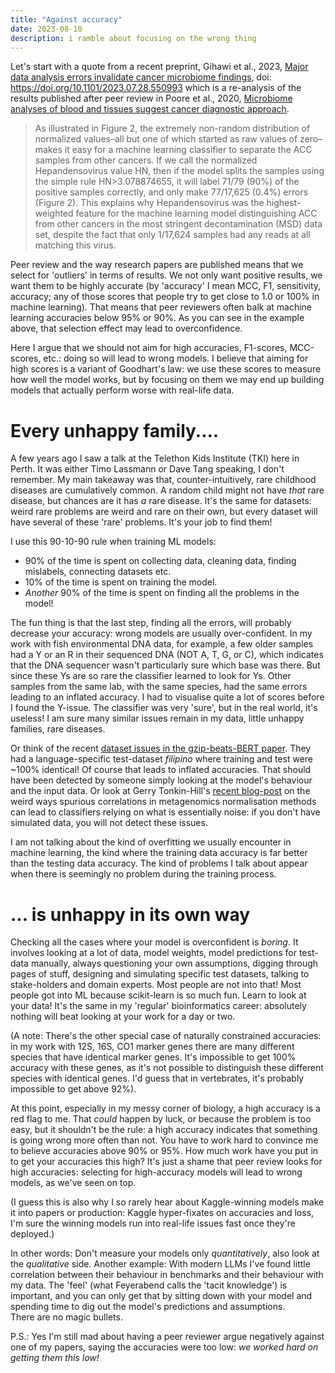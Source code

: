```yaml
---
title: "Against accuracy"
date: 2023-08-10
description: i ramble about focusing on the wrong thing
---
```


Let's start with a quote from a recent preprint, Gihawi et al., 2023, [Major data analysis errors invalidate cancer microbiome findings](https://www.biorxiv.org/content/10.1101/2023.07.28.550993v1.full), doi: https://doi.org/10.1101/2023.07.28.550993 which is a re-analysis of the results published after peer review in Poore et al., 2020, [Microbiome analyses of blood and tissues suggest cancer diagnostic approach](https://www.nature.com/articles/s41586-020-2095-1).

>As illustrated in Figure 2, the extremely non-random distribution of normalized values–all but one of which started as raw values of zero–makes it easy for a machine learning classifier to separate the ACC samples from other cancers. If we call the normalized Hepandensovirus value HN, then if the model splits the samples using the simple rule HN>3.078874655, it will label 71/79 (90%) of the positive samples correctly, and only make 77/17,625 (0.4%) errors (Figure 2). This explains why Hepandensovirus was the highest-weighted feature for the machine learning model distinguishing ACC from other cancers in the most stringent decontamination (MSD) data set, despite the fact that only 1/17,624 samples had any reads at all matching this virus.


Peer review and the way research papers are published means that we select for 'outliers' in terms of results. We not only want positive results, we want them to be highly accurate (by 'accuracy' I mean MCC, F1, sensitivity, accuracy; any of those scores that people try to get close to 1.0 or 100% in machine learning). That means that peer reviewers often balk at machine learning accuracies below 95% or 90%. As you can see in the example above, that selection effect may lead to overconfidence.

Here I argue that we should not aim for high accuracies, F1-scores, MCC-scores, etc.: doing so will lead to wrong models. I believe that aiming for high scores is a variant of Goodhart's law: we use these scores to measure how well the model works, but by focusing on them we may end up building models that actually perform worse with real-life data.

# Every unhappy family....

A few years ago I saw a talk at the Telethon Kids Institute (TKI) here in Perth. It was either Timo Lassmann or Dave Tang speaking, I don't remember. My main takeaway was that, counter-intuitively, rare childhood diseases are cumulatively common. A random child might not have *that* rare disease, but chances are it has *a* rare disease. It's the same for datasets: weird rare problems are weird and rare on their own, but every dataset will have several of these 'rare' problems. It's your job to find them!

I use this 90-10-90 rule when training ML models:
- 90% of the time is spent on collecting data, cleaning data, finding mislabels, connecting datasets etc.
- 10% of the time is spent on training the model.
- *Another* 90% of the time is spent on finding all the problems in the model!

The fun thing is that the last step, finding all the errors, will probably decrease your accuracy: wrong models are usually over-confident. In my work with fish environmental DNA data, for example, a few older samples had a Y or an R in their sequenced DNA (NOT A, T, G, or C), which indicates that the DNA sequencer wasn't particularly sure which base was there. But since these Ys are so rare the classifier learned to look for Ys. Other samples from the same lab, with the same species, had the same errors leading to an inflated accuracy. I had to visualise quite a lot of scores before I found the Y-issue. The classifier was very 'sure', but in the real world, it's useless! I am sure many similar issues remain in my data, little unhappy families, rare diseases.

Or think of the recent [dataset issues in the gzip-beats-BERT paper](https://kenschutte.com/gzip-knn-paper2/#dataset-issues). They had a language-specific test-dataset *filipino* where training and test were ~100% identical! Of course that leads to inflated accuracies. That should have been detected by someone simply looking at the model's behaviour and the input data. Or look at Gerry Tonkin-Hill's [recent blog-post](https://github.com/gtonkinhill/TCGA_analysis) on the weird ways spurious correlations in metagenomics normalisation methods can lead to classifiers relying on what is essentially noise: if you don't have simulated data, you will not detect these issues.

I am not talking about the kind of overfitting we usually encounter in machine learning, the kind where the training data accuracy is far better than the testing data accuracy. The kind of problems I talk about appear when there is seemingly no problem during the training process.

# ... is unhappy in its own way

Checking all the cases where your model is overconfident is *boring*. It involves looking at a lot of data, model weights, model predictions for test-data manually, always questioning your own assumptions, digging through pages of stuff, designing and simulating specific test datasets, talking to stake-holders and domain experts. Most people are not into that! Most people got into ML because scikit-learn is so much fun. Learn to look at your data! It's the same in my 'regular' bioinformatics career: absolutely nothing will beat looking at your work for a day or two.

(A note: There's the other special case of naturally constrained accuracies: in my work with 12S, 16S, CO1 marker genes there are many different species that have identical marker genes. It's impossible to get 100% accuracy with these genes, as it's not possible to distinguish these different species with identical genes. I'd guess that in vertebrates, it's probably impossible to get above 92%).

At this point, especially in my messy corner of biology, a high accuracy is a red flag to me. That *could* happen by luck, or because the problem is too easy, but it shouldn't be the rule: a high accuracy indicates that something is going wrong more often than not. You have to work hard to convince me to believe accuracies above 90% or 95%. How much work have you put in to get your accuracies this high? It's just a shame that peer review looks for high accuracies: selecting for high-accuracy models will lead to wrong models, as we've seen on top.

(I guess this is also why I so rarely hear about Kaggle-winning models make it into papers or production: Kaggle hyper-fixates on accuracies and loss, I'm sure the winning models run into real-life issues fast once they're deployed.)

In other words: Don't measure your models only *quantitatively*, also look at the *qualitative* side. Another example: With modern LLMs I've found little correlation between their behaviour in benchmarks and their behaviour with my data. The 'feel' (what Feyerabend calls the 'tacit knowledge') is important, and you can only get that by sitting down with your model and spending time to dig out the model's predictions and assumptions.  
There are no magic bullets.


P.S.: Yes I'm still mad about having a peer reviewer argue negatively against one of my papers, saying the accuracies were too low: *we worked hard on getting them this low!*
